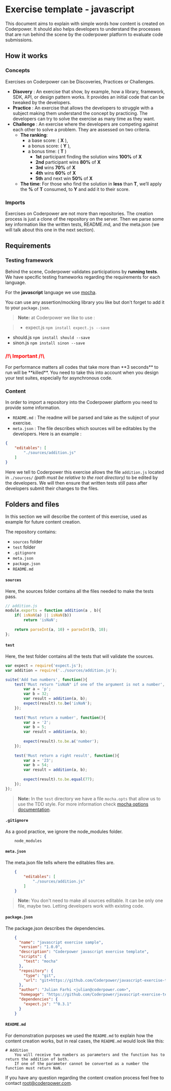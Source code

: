 # Exercise template - javascript
This document aims to explain with simple words how content is created on Coderpower. It should also helps developers to understand the processes that are run behind the scene by the coderpower platform to evaluate code submissions.

## How it works
### Concepts
Exercises on Coderpower can be Discoveries, Practices or Challenges.
 
- **Disovery** : An exercise that show, by example, how a library, framework, SDK, API, or design pattern works. It provides an initial code that can be tweaked by the developers.
- **Practice** : An exercise that allows the developers to struggle with a subject making them understand the concept by practicing. The developers can try to solve the exercise as many time as they want.
- **Challenge** : An exercise where the developers are competing against each other to solve a problem. They are assessed on two criteria.
    - **The ranking**:
        - a base score: ( **X** ),
        - a bonus score: ( **Y** ),
        - a bonus time: ( **T** )
            - **1st** participant finding the solution wins **100%** of **X**
            - **2nd** participant wins **80%** of **X**
            - **3rd** wins **70%** of **X**
            - **4th** wins **60%** of **X**
            - **5th** and next win **50%** of **X**
    - **The time**: For those who find the solution in **less** than **T**, we’ll apply the **%** of **T** consumed, to **Y** and add it to their score.

    
### Imports
Exercises on Coderpower are not more than repositories. The creation process is just a clone of the repository on the server. Then we parse some key information like the written tests, README.md, and the meta.json (we will talk about this one in the next section).

## Requirements
### Testing framework
Behind the scene, Coderpower validates participations by **running tests**. We have specific testing frameworks regarding the requirements for each language.

For the **javascript** language we use [mocha](https://mochajs.org/).

You can use any assertion/mocking library you like but don't forget to add it to your `package.json`.

> **Note:** at Coderpower we like to use : 

>- expect.js `npm install expect.js --save`
- should.js `npm install should --save`
- sinon.js `npm install sinon --save`


<h3 style="color: red">/!\ Important /!\ </h3>
For performance matters all codes that take more than **3 seconds** to run will be **killed**. You need to take this into account when you design your test suites, especially for asynchronous code.

### Content
In order to import a repository into the Coderpower platform you need to provide some information.

- `README.md` : The readme will be parsed and take as the subject of your exercise.
- `meta.json` : The file describes which sources will be editables by the developers. Here is an example :

```json
{
    "editables": [
        "./sources/addition.js"
    ]
}
```

Here we tell to Coderpower this exercise allows the file `addition.js` located in `./sources/` *(path must be relative to the root directory)* to be edited by the developers.
We will then ensure that written tests still pass after developers submit their changes to the files.

## Folders and files
In this section we will describe the content of this exercise, used as example for future content creation.

The repository contains:

- `sources` folder
- `test` folder
- `.gitignore`
- `meta.json`
- `package.json`
- `README.md`

#### `sources`
Here, the sources folder contains all the files needed to make the tests pass.

```javascript
// addition.js
module.exports = function addition(a , b){
    if( isNaN(a) || isNaN(b))
        return 'isNaN';
        
    return parseInt(a, 10) + parseInt(b, 10);
};
```

#### `test`
Here, the test folder contains all the tests that will validate the sources.

```javascript
var expect = require('expect.js');
var addition = require('../sources/addition.js');

suite('Add two numbers', function(){
    test('Must return "isNaN" if one of the argument is not a number', function(){
        var a = 'p';
        var b = 32;
        var result = addition(a, b);
        expect(result).to.be('isNaN');
    });
    
    test('Must return a number', function(){
        var a = '2';
        var b = 5;
        var result = addition(a, b);
        
        expect(result).to.be.a('number');
    });
    
    test('Must return a right result', function(){
        var a = '23';
        var b = 54;
        var result = addition(a, b);
        
        expect(result).to.be.equal(77);
    });
});
```

> **Note:** In the `test` directory we have a file `mocha.opts` that allow us to use the TDD style. For more information check [mocha options documentation](https://mochajs.org/#mochaopts).

#### `.gitignore`
As a good practice, we ignore the node_modules folder.

```
    node_modules
```

#### `meta.json`
The meta.json file tells where the editables files are.

```json 
    {
        "editables": [
            "./sources/addition.js"
        ]
    }
```
> **Note:** You don't need to make all sources editable. It can be only one file, maybe two. Letting developers work with existing code.

#### `package.json`
The package.json describes the dependencies.

```json
    {
      "name": "javascript exercise sample",
      "version": "1.0.0",
      "description": "Coderpower javascript exercise template",
      "scripts": {
        "test": "mocha"
      },
      "repository": {
        "type": "git",
        "url": "git+https://github.com/Coderpower/javascript-exercise-template.git"
      },
      "author": "Julian Farhi <julian@coderpower.com>",
      "homepage": "https://github.com/Coderpower/javascript-exercise-template.git#readme",
      "dependencies": {
        "expect.js": "^0.3.1"
      }
    }
```

#### `README.md`
For demonstration purposes we used the `README.md` to explain how the content creation works, but in real cases, the `README.md` would look like this:

```
# Addition
	You will receive two numbers as parameters and the function has to return the addition of both. 
	If one of the parameter cannot be converted as a number the function must return NaN.
```

If you have any question regarding the content creation process feel free to contact root@coderpower.com.

